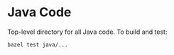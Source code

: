 # Java Code

Top-level directory for all Java code. To build and test:

```bash
bazel test java/...
```
